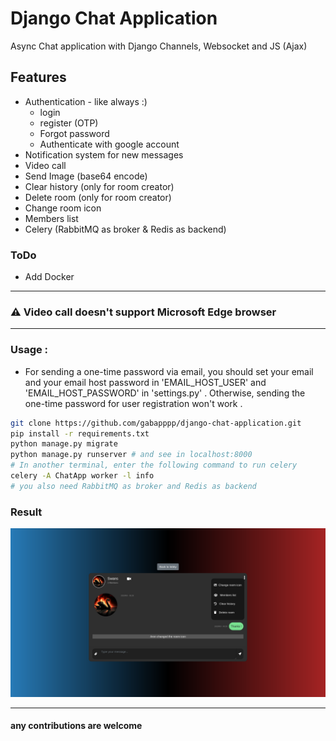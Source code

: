 # Django Chat Application

Async Chat application with Django Channels, Websocket and JS (Ajax)

## Features

- Authentication - like always :)
  - login
  - register (OTP)
  - Forgot password
  - Authenticate with google account
- Notification system for new messages
- Video call
- Send Image (base64 encode)
- Clear history (only for room creator)
- Delete room (only for room creator)
- Change room icon
- Members list
- Celery (RabbitMQ as broker & Redis as backend)

### ToDo

- Add Docker

---

### ⚠️ Video call doesn't support Microsoft Edge browser

---

### Usage :

- For sending a one-time password via email, you should set your email and your email host password in 'EMAIL_HOST_USER' and 'EMAIL_HOST_PASSWORD' in 'settings.py' . Otherwise, sending the one-time password for user registration won't work .

```bash
git clone https://github.com/gabapppp/django-chat-application.git
pip install -r requirements.txt
python manage.py migrate
python manage.py runserver # and see in localhost:8000
# In another terminal, enter the following command to run celery
celery -A ChatApp worker -l info
# you also need RabbitMQ as broker and Redis as backend
```

### Result

<p align="center">
  <img src="https://github.com/Aron-S-G-H/django-chat-application/blob/main/assets/result.png">
</p>

---

#### any contributions are welcome
